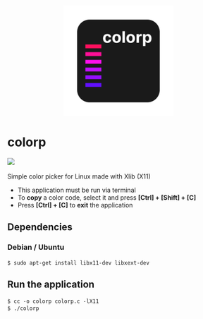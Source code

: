 <div align="center">
<img width="250" src="colorp_logo.png" alt="colorp logo">
</div>

# colorp

![](./demo.gif)

Simple color picker for Linux made with Xlib (X11)

- This application must be run via terminal
- To **copy** a color code, select it and press **[Ctrl] + [Shift] + [C]**
- Press **[Ctrl] + [C]** to **exit** the application

## Dependencies

### Debian / Ubuntu

```console
$ sudo apt-get install libx11-dev libxext-dev
```

## Run the application

```console
$ cc -o colorp colorp.c -lX11
$ ./colorp
```
